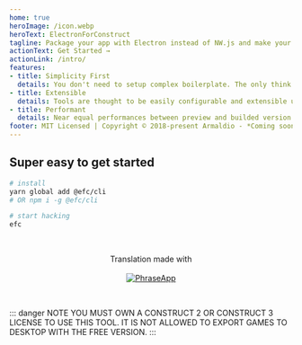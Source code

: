```yaml
---
home: true
heroImage: /icon.webp
heroText: ElectronForConstruct
tagline: Package your app with Electron instead of NW.js and make your game development a breeze
actionText: Get Started →
actionLink: /intro/
features:
- title: Simplicity First
  details: You don't need to setup complex boilerplate. The only think you need is a configuration file. Most of the things are preconfigured, context aware and user-friendly. Plug and play.
- title: Extensible
  details: Tools are thought to be easily configurable and extensible using plugins. It also comes with a well defined API that allow to extend efc by yourself*.
- title: Performant
  details: Near equal performances between preview and builded version. Electron is more stable than NW.js*.
footer: MIT Licensed | Copyright © 2018-present Armaldio - *Coming soon
---
```


## Super easy to get started

```bash
# install
yarn global add @efc/cli
# OR npm i -g @efc/cli 

# start hacking
efc
```

<br>

<center>

Translation made with
<br>
<br>
[![PhraseApp](/phraseapp.png)](https://phraseapp.com/r/WwjDBYRNQyw)

</center>

<br>

::: danger NOTE
YOU MUST OWN A CONSTRUCT 2 OR CONSTRUCT 3 LICENSE TO USE THIS TOOL. IT IS NOT ALLOWED TO EXPORT GAMES TO DESKTOP WITH THE FREE VERSION.
:::
